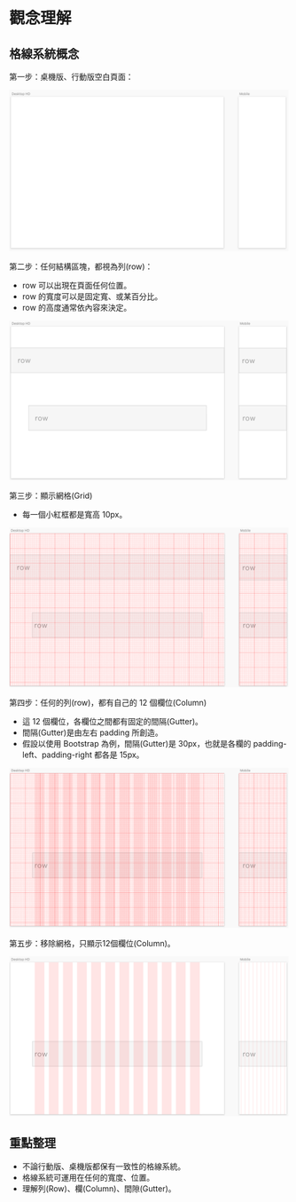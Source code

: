 # 觀念理解

## 格線系統概念

第一步：桌機版、行動版空白頁面：

![](../../.gitbook/assets/desktop_mobile.png)

第二步：任何結構區塊，都視為列\(row\)：

* row 可以出現在頁面任何位置。
* row 的寬度可以是固定寬、或某百分比。
* row 的高度通常依內容來決定。

![](../../.gitbook/assets/grid_row.png)

第三步：顯示網格\(Grid\)

* 每一個小紅框都是寬高 10px。

![](../../.gitbook/assets/grid_show_grid.png)



第四步：任何的列\(row\)，都有自己的 12 個欄位\(Column\)

* 這 12 個欄位，各欄位之間都有固定的間隔\(Gutter\)。
* 間隔\(Gutter\)是由左右 padding 所創造。
* 假設以使用 Bootstrap 為例，間隔\(Gutter\)是 30px，也就是各欄的 padding-left、padding-right 都各是 15px。

![](../../.gitbook/assets/grid_layout2.png)

第五步：移除網格，只顯示12個欄位\(Column\)。

![](../../.gitbook/assets/grid_layout_only.png)

## 重點整理

* 不論行動版、桌機版都保有一致性的格線系統。
* 格線系統可運用在任何的寬度、位置。
* 理解列\(Row\)、欄\(Column\)、間隙\(Gutter\)。

